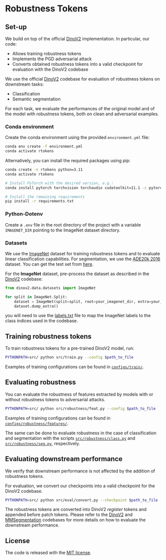 # Robustness Tokens

## Set-up
We build on top of the official [DinoV2](https://github.com/facebookresearch/dinov2) implementation. In particular, our code:
  - Allows training robustness tokens
  - Implements the PGD adversarial attack
  - Converts obtained robustness tokens into a valid checkpoint for evaluation with the DinoV2 codebase

We use the official [DinoV2](https://github.com/facebookresearch/dinov2) codebase for evaluation of robustness tokens on downstream tasks:
  - Classification
  - Semantic segmentation

For each task, we evaluate the performances of the original model and of the model with robustness tokens, both on clean and adversarial examples.


### Conda environment
Create the conda environment using the provided `environment.yml` file:

```bash
conda env create -f environment.yml
conda activate rtokens
```

Alternatively, you can install the required packages using pip:

```bash
conda create -n rtokens python=3.11
conda activate rtokens

# Install PyTorch with the desired version, e.g.:
conda install pytorch torchvision torchaudio cudatoolkit=11.1 -c pytorch -c nvidia

# Install the remaining requirements
pip install -r requirements.txt
```

### Python-Dotenv
Create a `.env` file in the root directory of the project with a variable `IMAGENET_DIR` pointing to the ImageNet dataset directory.

### Datasets
We use the [ImageNet](https://image-net.org/) dataset for training robustness tokens and to evaluate linear classification capabilities. For segmentation, we use the [ADE20k 2016](http://data.csail.mit.edu/places/ADEchallenge/ADEChallengeData2016.zip) dataset. You can get the test set from [here](http://data.csail.mit.edu/places/ADEchallenge/release_test.zip).

For the **ImageNet** dataset, pre-process the dataset as described in the [DinoV2](https://github.com/facebookresearch/dinov2/blob/main/README.md) codebase:

```python
from dinov2.data.datasets import ImageNet

for split in ImageNet.Split:
    dataset = ImageNet(split=split, root=your_imagenet_dir, extra=your_extra_dir)
    dataset.dump_extra()
```

you will need to use the [labels.txt](labels.txt) file to map the ImageNet labels to the class indices used in the codebase.

## Training robustness tokens
To train robustness tokens for a pre-trained DinoV2 model, run:

```bash
PYTHONPATH=src/ python src/train.py --config $path_to_file
```

Examples of training configurations can be found in [`configs/train/`](configs/train/).

## Evaluating robustness
You can evaluate the robustness of features extracted by models with or without robustness tokens to adversarial attacks.

```bash
PYTHONPATH=src/ python src/robustness/feat.py --config $path_to_file
```

Examples of training configurations can be found in [`configs/robustness/features/`](configs/robustness/features/).

The same can be done to evaluate robustness in the case of classification and segmentation with the scripts [`src/robustness/class.py`](src/robustness/class.py) and [`src/robustness/seg.py`](src/robustness/seg.py), respectively.


## Evaluating downstream performance
We verify that downstream performance is not affected by the addition of robustness tokens.

For evaluation, we convert our checkpoints into a valid checkpoint for the DinoV2 codebase.

```bash
PYTHONPATH=src/ python src/eval/convert.py --checkpoint $path_to_file --output $path_to_file
```

The robustness tokens are converted into DinoV2 *register* tokens and appended before patch tokens. Please refer to the [DinoV2](https://github.com/facebookresearch/dinov2) and [MMSegmentation](https://github.com/open-mmlab/mmsegmentation) codebases for more details on how to evaluate the downstream performance.

##  License
The code is released with the [MIT license](LICENSE).
